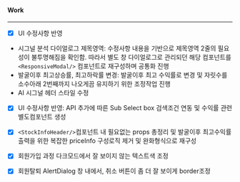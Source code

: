 
#### Work
---
- [x] UI 수정사항 반영  
 - 시그널 분석 다이얼로그 제목영역: 수정사항 내용을 기반으로 제목영역 2줄의 필요성이 불투명해짐을 확인함. 따라서 별도 창 다이얼로그로 관리되던 해당 컴포넌트를 `<ResponsiveModal/>` 컴포넌트로 재구성하며 공통화 진행
 - 발굴이후 최고상승률, 최고하락률 변경: 발굴이후 최고 수익률로 변경 및 자릿수를 소수아래 2번째까지 나오게끔 유지하기 위한 조정작업 진행
 - AI 시그널 헤더 스타일 수정
- [x] UI 수정사항 반영: API 추가에 따른 Sub Select box 검색조건 연동 및 수익률 관련 별도컴포넌트 생성
- [x] `<StockInfoHeader/>`컴포넌트 내 필요없는 props 총정리 및 발굴이후 최고수익률 출력을 위한 복잡한 priceInfo 구성로직 제거 및 완화형식으로 재구성
- [x] 회원가입 과정 다크모드에서 잘 보이지 않는 텍스트색 조정
- [x] 회원탈퇴 AlertDialog 창 내에서, 취소 버튼이 좀 더 잘 보이게 border조정


